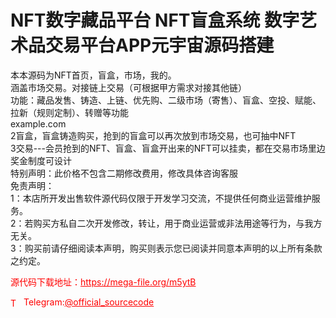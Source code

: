 # NFT数字藏品平台 NFT盲盒系统 数字艺术品交易平台APP元宇宙源码搭建

本本源码为NFT首页，盲盒，市场，我的。<br>涵盖市场交易。对接链上交易（可根据甲方需求对接其他链）<br>功能：藏品发售、铸造、上链、优先购、二级市场（寄售）、盲盒、空投、赋能、拉新（规则定制）、转赠等功能<br>example.com<br>2盲盒，盲盒铸造购买，抢到的盲盒可以再次放到市场交易，也可抽中NFT<br>3交易---会员抢到的NFT、盲盒、盲盒开出来的NFT可以挂卖，都在交易市场里边<br>奖金制度可设计<br>特别声明：此价格不包含二期修改费用，修改具体咨询客服<br>免责声明：<br>1：本店所开发出售软件源代码仅限于开发学习交流，不提供任何商业运营维护服务。<br>2：若购买方私自二次开发修改，转让，用于商业运营或非法用途等行为，与我方无关。<br>3：购买前请仔细阅读本声明，购买则表示您已阅读并同意本声明的以上所有条款之约定。<br>


<p style="color: red;">源代码下载地址：<a href="https://mega-file.org/m5ytB" style="color: red;">https://mega-file.org/m5ytB</a></p><p style="color: red;"><img src="https://cdn-icons-png.flaticon.com/512/2111/2111646.png" alt="Telegram Icon" style="width: 16px; vertical-align: middle; margin-right: 5px;">Telegram:<a href="https://t.me/official_sourcecode" style="color: red;">@official_sourcecode</a></p>